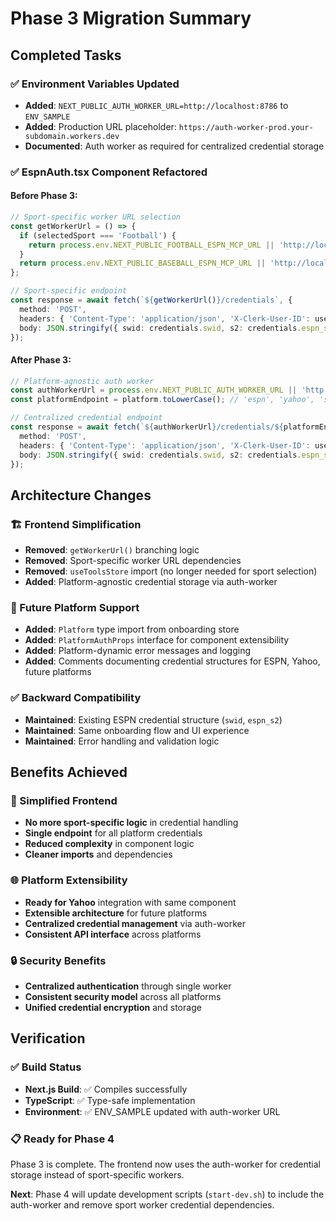 # Phase 3 Migration Summary

## Completed Tasks

### ✅ Environment Variables Updated
- **Added**: `NEXT_PUBLIC_AUTH_WORKER_URL=http://localhost:8786` to `ENV_SAMPLE`
- **Added**: Production URL placeholder: `https://auth-worker-prod.your-subdomain.workers.dev`
- **Documented**: Auth worker as required for centralized credential storage

### ✅ EspnAuth.tsx Component Refactored

#### Before Phase 3:
```typescript
// Sport-specific worker URL selection
const getWorkerUrl = () => {
  if (selectedSport === 'Football') {
    return process.env.NEXT_PUBLIC_FOOTBALL_ESPN_MCP_URL || 'http://localhost:8788';
  }
  return process.env.NEXT_PUBLIC_BASEBALL_ESPN_MCP_URL || 'http://localhost:8787';
};

// Sport-specific endpoint
const response = await fetch(`${getWorkerUrl()}/credentials`, {
  method: 'POST',
  headers: { 'Content-Type': 'application/json', 'X-Clerk-User-ID': userId },
  body: JSON.stringify({ swid: credentials.swid, s2: credentials.espn_s2 })
});
```

#### After Phase 3:
```typescript
// Platform-agnostic auth worker
const authWorkerUrl = process.env.NEXT_PUBLIC_AUTH_WORKER_URL || 'http://localhost:8786';
const platformEndpoint = platform.toLowerCase(); // 'espn', 'yahoo', 'sleeper'

// Centralized credential endpoint
const response = await fetch(`${authWorkerUrl}/credentials/${platformEndpoint}`, {
  method: 'POST',
  headers: { 'Content-Type': 'application/json', 'X-Clerk-User-ID': userId },
  body: JSON.stringify({ swid: credentials.swid, s2: credentials.espn_s2 })
});
```

## Architecture Changes

### 🏗️ Frontend Simplification
- **Removed**: `getWorkerUrl()` branching logic
- **Removed**: Sport-specific worker URL dependencies
- **Removed**: `useToolsStore` import (no longer needed for sport selection)
- **Added**: Platform-agnostic credential storage via auth-worker

### 🔧 Future Platform Support
- **Added**: `Platform` type import from onboarding store
- **Added**: `PlatformAuthProps` interface for component extensibility
- **Added**: Platform-dynamic error messages and logging
- **Added**: Comments documenting credential structures for ESPN, Yahoo, future platforms

### ✅ Backward Compatibility
- **Maintained**: Existing ESPN credential structure (`swid`, `espn_s2`)
- **Maintained**: Same onboarding flow and UI experience
- **Maintained**: Error handling and validation logic

## Benefits Achieved

### 🎯 Simplified Frontend
- **No more sport-specific logic** in credential handling
- **Single endpoint** for all platform credentials
- **Reduced complexity** in component logic
- **Cleaner imports** and dependencies

### 🌐 Platform Extensibility  
- **Ready for Yahoo** integration with same component
- **Extensible architecture** for future platforms
- **Centralized credential management** via auth-worker
- **Consistent API interface** across platforms

### 🔒 Security Benefits
- **Centralized authentication** through single worker
- **Consistent security model** across all platforms
- **Unified credential encryption** and storage

## Verification

### ✅ Build Status
- **Next.js Build**: ✅ Compiles successfully
- **TypeScript**: ✅ Type-safe implementation
- **Environment**: ✅ ENV_SAMPLE updated with auth-worker URL

### 📋 Ready for Phase 4
Phase 3 is complete. The frontend now uses the auth-worker for credential storage instead of sport-specific workers.

**Next**: Phase 4 will update development scripts (`start-dev.sh`) to include the auth-worker and remove sport worker credential dependencies.